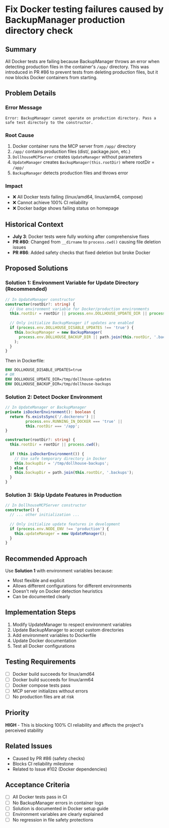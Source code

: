# Fix Docker testing failures caused by BackupManager production directory check

## Summary
All Docker tests are failing because BackupManager throws an error when detecting production files in the container's `/app/` directory. This was introduced in PR #86 to prevent tests from deleting production files, but it now blocks Docker containers from starting.

## Problem Details

### Error Message
```
Error: BackupManager cannot operate on production directory. Pass a safe test directory to the constructor.
```

### Root Cause
1. Docker container runs the MCP server from `/app/` directory
2. `/app/` contains production files (dist/, package.json, etc.)
3. `DollhouseMCPServer` creates `UpdateManager` without parameters
4. `UpdateManager` creates `BackupManager(this.rootDir)` where rootDir = `/app/`
5. `BackupManager` detects production files and throws error

### Impact
- ❌ All Docker tests failing (linux/amd64, linux/arm64, compose)
- ❌ Cannot achieve 100% CI reliability
- ❌ Docker badge shows failing status on homepage

## Historical Context
- **July 3**: Docker tests were fully working after comprehensive fixes
- **PR #80**: Changed from `__dirname` to `process.cwd()` causing file deletion issues
- **PR #86**: Added safety checks that fixed deletion but broke Docker

## Proposed Solutions

### Solution 1: Environment Variable for Update Directory (Recommended)
```typescript
// In UpdateManager constructor
constructor(rootDir?: string) {
  // Use environment variable for Docker/production environments
  this.rootDir = rootDir || process.env.DOLLHOUSE_UPDATE_DIR || process.cwd();
  
  // Only initialize BackupManager if updates are enabled
  if (process.env.DOLLHOUSE_DISABLE_UPDATES !== 'true') {
    this.backupManager = new BackupManager(
      process.env.DOLLHOUSE_BACKUP_DIR || path.join(this.rootDir, '.backups')
    );
  }
}
```

Then in Dockerfile:
```dockerfile
ENV DOLLHOUSE_DISABLE_UPDATES=true
# OR
ENV DOLLHOUSE_UPDATE_DIR=/tmp/dollhouse-updates
ENV DOLLHOUSE_BACKUP_DIR=/tmp/dollhouse-backups
```

### Solution 2: Detect Docker Environment
```typescript
// In UpdateManager or BackupManager
private isDockerEnvironment(): boolean {
  return fs.existsSync('/.dockerenv') || 
         process.env.RUNNING_IN_DOCKER === 'true' ||
         this.rootDir === '/app';
}

constructor(rootDir?: string) {
  this.rootDir = rootDir || process.cwd();
  
  if (this.isDockerEnvironment()) {
    // Use safe temporary directory in Docker
    this.backupDir = '/tmp/dollhouse-backups';
  } else {
    this.backupDir = path.join(this.rootDir, '.backups');
  }
}
```

### Solution 3: Skip Update Features in Production
```typescript
// In DollhouseMCPServer constructor
constructor() {
  // ... other initialization ...
  
  // Only initialize update features in development
  if (process.env.NODE_ENV !== 'production') {
    this.updateManager = new UpdateManager();
  }
}
```

## Recommended Approach
Use **Solution 1** with environment variables because:
- Most flexible and explicit
- Allows different configurations for different environments
- Doesn't rely on Docker detection heuristics
- Can be documented clearly

## Implementation Steps
1. Modify UpdateManager to respect environment variables
2. Update BackupManager to accept custom directories
3. Add environment variables to Dockerfile
4. Update Docker documentation
5. Test all Docker configurations

## Testing Requirements
- [ ] Docker build succeeds for linux/amd64
- [ ] Docker build succeeds for linux/arm64
- [ ] Docker compose tests pass
- [ ] MCP server initializes without errors
- [ ] No production files are at risk

## Priority
**HIGH** - This is blocking 100% CI reliability and affects the project's perceived stability

## Related Issues
- Caused by PR #86 (safety checks)
- Blocks CI reliability milestone
- Related to Issue #102 (Docker dependencies)

## Acceptance Criteria
- [ ] All Docker tests pass in CI
- [ ] No BackupManager errors in container logs
- [ ] Solution is documented in Docker setup guide
- [ ] Environment variables are clearly explained
- [ ] No regression in file safety protections